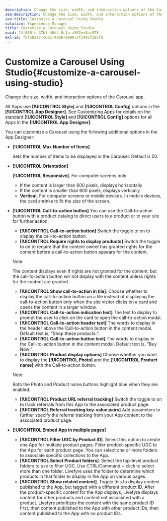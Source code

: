 ```yaml
---
description: Change the size, width, and interaction options of the Carousel app.
seo-description: Change the size, width, and interaction options of the Carousel app.
seo-title: Customize a Carousel Using Studio
solution: Experience Manager
title: Customize a Carousel Using Studio
uuid: 24f080fc-37bf-40d4-8c1a-a502ee8ac978
exl-id: f6f681ac-c601-40b9-9e99-bf5495f505f8
---
```

# Customize a Carousel Using Studio{#customize-a-carousel-using-studio}

Change the size, width, and interaction options of the Carousel app.

All Apps use **[!UICONTROL Style]** and **[!UICONTROL Config]** options in the **[!UICONTROL App Designer]**. See Customizing Apps for details on the standard **[!UICONTROL Style]** and **[!UICONTROL Config]** options for all Apps in the **[!UICONTROL App Designer]**.

You can customize a Carousel using the following additional options in the App Designer:

* **[!UICONTROL Max Number of Items]**

  Sets the number of items to be displayed in the Carousel. Default is 50.

* **[!UICONTROL Orientation]**

  **[!UICONTROL Responsive]**. For computer screens only

  * If the content is larger than 600 pixels, displays horizontally
  * If the content is smaller than 600 pixels, displays vertically
  * **Vertical.** For computer screens or mobile devices. In mobile devices, the card shrinks to fit the size of the screen.

* **[!UICONTROL Call-to-action button]** You can use the Call-to-action button with a product catalog to direct users to a product or to your site for further action.

  * **[!UICONTROL Call-to-action button]** Switch the toggle to on to display the call-to-action button.
  * **[!UICONTROL Require rights to display products]** Switch the toggle to on to require that the content owner has granted rights for the content before a call-to-action button appears for the content.

  >[!NOTE]
  >
  >The content displays even if rights are not granted for the content, but the call-to-action button will not display with the content unless rights for the content are granted.

  * **[!UICONTROL Show call-to-action in tile]**. Choose whether to display the call-to-action button on a tile instead of displaying the call-to-action button only when the site visitor clicks on a card and opens the content in a larger window.
  * **[!UICONTROL Call-to-action indication text]** The text to display to prompt the user to click on the card to open the call-to-action modal.
  * **[!UICONTROL Call-to-action header text]** The words to display in the header above the Call-to-action button in the content modal. Default text is, "Shop these products:".
  * **[!UICONTROL Call-to-action button text]** The words to display in the Call-to-action button in the content modal. Default text is, "Buy Now:".
  * **[!UICONTROL Product display options]** Choose whether you want to display the **[!UICONTROL Photo]** and the **[!UICONTROL Product name]** with the Call-to-action button.

  >[!NOTE]
  >
  >Both the Photo and Product name buttons highlight blue when they are enabled.

  * **[!UICONTROL Product URL referral tracking]** Switch the toggle to on to track referrals from this App to the associated product page. 
  * **[!UICONTROL Referral tracking key-value pairs]** Add parameters to further specify the referral tracking from your App content to the associated product page.

* **[!UICONTROL Embed App in multiple pages]**

  * **[!UICONTROL Filter UGC by Product ID]**. Select this option to create one App for multiple product pages. Filter product-specific UGC to the App for each product page. You can select one or more folders to associate specific collections to the App.
  * **[!UICONTROL Select Product folders]**. Select the top-level product folders to use to filter UGC. Use CTRL/Command + click to select more than one folder. Livefyre uses the folder to determine which products in that folder to display in the App on various pages.
  * **[!UICONTROL Show related content]**. Toggle this to display content published to the App, but tagged with a different product ID. After the product-specific content for the App displays, Livefyre displays content for other products and content not associated with a product. Livefyre prioritizes the content with the same product ID first, then content published to the App with other product IDs, then content published to the App with no product IDs.
